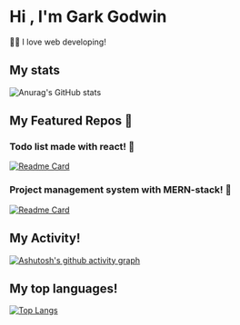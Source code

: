 # Hi , I'm Gark Godwin
🙋‍♂️ I love web developing!

## My stats
![Anurag's GitHub stats](https://github-readme-stats.vercel.app/api?username=garkgodwin&theme=dracula)

## My Featured Repos :thinking:

### Todo list made with react! :woozy_face:
[![Readme Card](https://github-readme-stats.vercel.app/api/pin/?username=garkgodwin&repo=react-todo-list&theme=dracula)](https://github.com/garkgodwin/react-todo-list)

### Project management system with MERN-stack! :face_with_thermometer:
[![Readme Card](https://github-readme-stats.vercel.app/api/pin/?username=garkgodwin&repo=mern-pms&theme=dracula)](https://github.com/garkgodwin/mern-pms)


## My Activity!
[![Ashutosh's github activity graph](https://activity-graph.herokuapp.com/graph?username=garkgodwin&theme=rogue)](https://github.com/garkgodwin)

## My top languages!
[![Top Langs](https://github-readme-stats.vercel.app/api/top-langs/?username=garkgodwin&hide=scss,css,html,less&theme=dracula)](https://github.com/garkgodwin)
